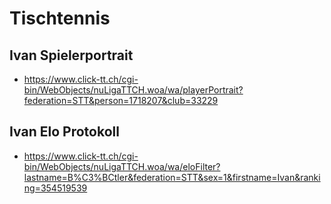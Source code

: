  # Tischtennis
 ## Ivan Spielerportrait
 * https://www.click-tt.ch/cgi-bin/WebObjects/nuLigaTTCH.woa/wa/playerPortrait?federation=STT&person=1718207&club=33229

 ## Ivan Elo Protokoll
 * https://www.click-tt.ch/cgi-bin/WebObjects/nuLigaTTCH.woa/wa/eloFilter?lastname=B%C3%BCtler&federation=STT&sex=1&firstname=Ivan&ranking=354519539

 
